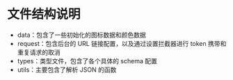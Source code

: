 # 文件结构说明

- data：包含了一些初始化的图标数据和颜色数据
- request：包含后台的 URL 链接配置，以及通过设置拦截器进行 token 携带和重复请求的取消
- types：类型文件，包含了各个具体的 schema 配置
- utils：主要包含了解析 JSON 的函数
